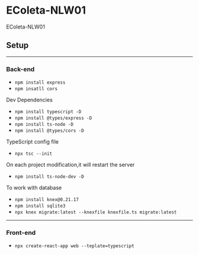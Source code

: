 # EColeta-NLW01

EColeta-NLW01

## Setup

---

### Back-end

- `npm install express`
- `npm insatll cors`

Dev Dependencies

- `npm install typescript -D`
- `npm install @types/express -D`
- `npm install ts-node -D`
- `npm install @types/cors -D`

TypeScript config file

- `npx tsc --init`

On each project modification,it will restart the server

- `npm install ts-node-dev -D`

To work with database

- `npm install knex@0.21.17`
- `npm install sqlite3`
- `npx knex migrate:latest --knexfile knexfile.ts migrate:latest`

---

### Front-end

- `npx create-react-app web --teplate=typescript`
